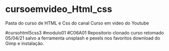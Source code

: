 # cursoemvideo_Html_css
Pasta do curso de HTML e Css do canal Curso em video do Youtube

#cursohtml5css3 #modulo01 #C06A01
Repositorio clonado
curso retomado 05/04/21
salvo a ferramenta unsplash e pexels  nos favoritos
download do Gimp e instalação.

